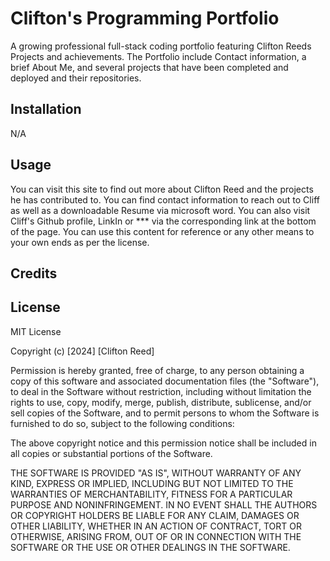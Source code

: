 # Clifton's Programming Portfolio

A growing professional full-stack coding portfolio featuring Clifton Reeds Projects and achievements. The Portfolio include Contact information, a brief About Me, and several projects that have been completed and deployed and their repositories.

## Installation

N/A

## Usage

You can visit this site to find out more about Clifton Reed and the projects he has contributed to. You can find contact information to reach out to Cliff as well as a downloadable Resume via microsoft word. You can also visit Cliff's Github profile, LinkIn or *** via the corresponding link at the bottom of the page. You can use this content for reference or any other means to your own ends as per the license.

## Credits


## License

MIT License

Copyright (c) [2024] [Clifton Reed]

Permission is hereby granted, free of charge, to any person obtaining a copy
of this software and associated documentation files (the "Software"), to deal
in the Software without restriction, including without limitation the rights
to use, copy, modify, merge, publish, distribute, sublicense, and/or sell
copies of the Software, and to permit persons to whom the Software is
furnished to do so, subject to the following conditions:

The above copyright notice and this permission notice shall be included in all
copies or substantial portions of the Software.

THE SOFTWARE IS PROVIDED "AS IS", WITHOUT WARRANTY OF ANY KIND, EXPRESS OR
IMPLIED, INCLUDING BUT NOT LIMITED TO THE WARRANTIES OF MERCHANTABILITY,
FITNESS FOR A PARTICULAR PURPOSE AND NONINFRINGEMENT. IN NO EVENT SHALL THE
AUTHORS OR COPYRIGHT HOLDERS BE LIABLE FOR ANY CLAIM, DAMAGES OR OTHER
LIABILITY, WHETHER IN AN ACTION OF CONTRACT, TORT OR OTHERWISE, ARISING FROM,
OUT OF OR IN CONNECTION WITH THE SOFTWARE OR THE USE OR OTHER DEALINGS IN THE
SOFTWARE.
